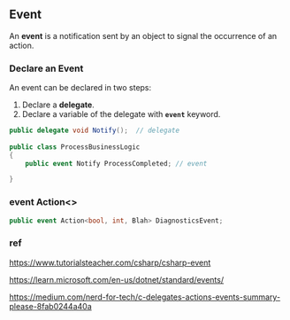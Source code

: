 ## Event

An **event** is a notification sent by an object to signal the occurrence of an action.

### Declare an Event

An event can be declared in two steps:

1.  Declare a **delegate**.
2.  Declare a variable of the delegate with **`event`** keyword.

```cs
public delegate void Notify();  // delegate
                    
public class ProcessBusinessLogic
{
    public event Notify ProcessCompleted; // event

}
```


### event Action<>
```cs
public event Action<bool, int, Blah> DiagnosticsEvent;
```

### ref 
https://www.tutorialsteacher.com/csharp/csharp-event

https://learn.microsoft.com/en-us/dotnet/standard/events/

https://medium.com/nerd-for-tech/c-delegates-actions-events-summary-please-8fab0244a40a
